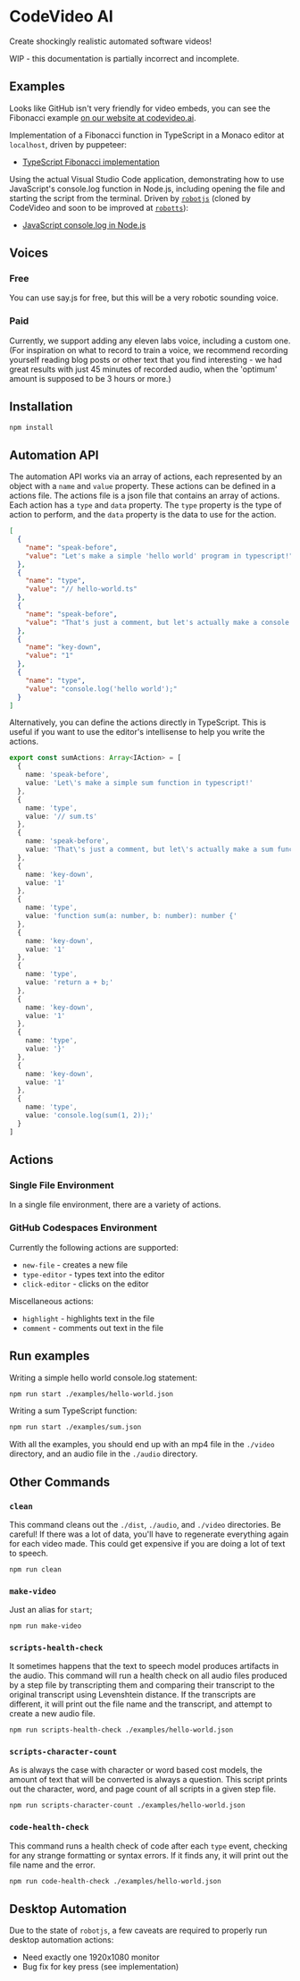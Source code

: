 # CodeVideo AI

Create shockingly realistic automated software videos!

WIP - this documentation is partially incorrect and incomplete.

## Examples

Looks like GitHub isn't very friendly for video embeds, you can see the Fibonacci example [on our website at codevideo.ai](https://codevideo.io/ai).

Implementation of a Fibonacci function in TypeScript in a Monaco editor at `localhost`, driven by puppeteer:

- [TypeScript Fibonacci implementation](./video-examples/fibonacci.mp4)

Using the actual Visual Studio Code application, demonstrating how to use JavaScript's console.log function in Node.js, including opening the file and starting the script from the terminal. Driven by [`robotjs`](https://github.com/octalmage/robotjs) (cloned by CodeVideo and soon to be improved at [`robotts`](https://github.com/codevideo/robotts)):

- [JavaScript console.log in Node.js](./video-examples/console-log.mov)

## Voices

### Free

You can use say.js for free, but this will be a very robotic sounding voice.

### Paid

Currently, we support adding any eleven labs voice, including a custom one. (For inspiration on what to record to train a voice, we recommend recording yourself reading blog posts or other text that you find interesting - we had great results with just 45 minutes of recorded audio, when the 'optimum' amount is supposed to be 3 hours or more.)

## Installation

```bash
npm install
```

## Automation API

The automation API works via an array of actions, each represented by an object with a `name` and `value` property. These actions can be defined in a actions file. The actions file is a json file that contains an array of actions. Each action has a `type` and `data` property. The `type` property is the type of action to perform, and the `data` property is the data to use for the action.

```json
[
  {
    "name": "speak-before",
    "value": "Let's make a simple 'hello world' program in typescript!"
  },
  {
    "name": "type",
    "value": "// hello-world.ts"
  },
  {
    "name": "speak-before",
    "value": "That's just a comment, but let's actually make a console.log statement."
  },
  {
    "name": "key-down",
    "value": "1"
  },
  {
    "name": "type",
    "value": "console.log('hello world');"
  }
]
```

Alternatively, you can define the actions directly in TypeScript. This is useful if you want to use the editor's intellisense to help you write the actions.

```ts
export const sumActions: Array<IAction> = [
  {
    name: 'speak-before',
    value: 'Let\'s make a simple sum function in typescript!'
  },
  {
    name: 'type',
    value: '// sum.ts'
  },
  {
    name: 'speak-before',
    value: 'That\'s just a comment, but let\'s actually make a sum function.'
  },
  {
    name: 'key-down',
    value: '1'
  },
  {
    name: 'type',
    value: 'function sum(a: number, b: number): number {'
  },
  {
    name: 'key-down',
    value: '1'
  },
  {
    name: 'type',
    value: 'return a + b;'
  },
  {
    name: 'key-down',
    value: '1'
  },
  {
    name: 'type',
    value: '}'
  },
  {
    name: 'key-down',
    value: '1'
  },
  {
    name: 'type',
    value: 'console.log(sum(1, 2));'
  }
]
```

## Actions

### Single File Environment

In a single file environment, there are a variety of actions.

### GitHub Codespaces Environment

Currently the following actions are supported:

- `new-file` - creates a new file
- `type-editor` - types text into the editor
- `click-editor` - clicks on the editor

Miscellaneous actions:
- `highlight` - highlights text in the file
- `comment` - comments out text in the file

## Run examples

Writing a simple hello world console.log statement:

```bash
npm run start ./examples/hello-world.json
```

Writing a sum TypeScript function:

```bash
npm run start ./examples/sum.json
```

With all the examples, you should end up with an mp4 file in the `./video` directory, and an audio file in the `./audio` directory.

## Other Commands

### `clean`

This command cleans out the `./dist`, `./audio`, and `./video` directories. Be careful! If there was a lot of data, you'll have to regenerate everything again for each video made. This could get expensive if you are doing a lot of text to speech.

```bash
npm run clean
```

### `make-video`
Just an alias for `start`;

```bash
npm run make-video
```

### `scripts-health-check`

It sometimes happens that the text to speech model produces artifacts in the audio. This command will run a health check on all audio files produced by a step file by transcripting them and comparing their transcript to the original transcript using Levenshtein distance. If the transcripts are different, it will print out the file name and the transcript, and attempt to create a new audio file.

```bash
npm run scripts-health-check ./examples/hello-world.json
```


### `scripts-character-count`

As is always the case with character or word based cost models, the amount of text that will be converted is always a question. This script prints out the character, word, and page count of all scripts in a given step file.

```bash
npm run scripts-character-count ./examples/hello-world.json
```


### `code-health-check`

This command runs a health check of code after each `type` event, checking for any strange formatting or syntax errors. If it finds any, it will print out the file name and the error.

```bash
npm run code-health-check ./examples/hello-world.json
```

## Desktop Automation

Due to the state of `robotjs`, a few caveats are required to properly run desktop automation actions:

- Need exactly one 1920x1080 monitor
- Bug fix for key press (see implementation)